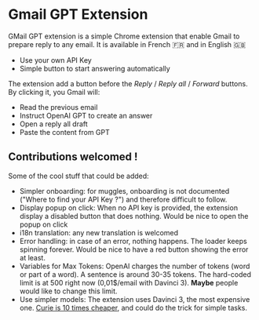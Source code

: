 # Gmail GPT Extension

GMail GPT extension is a simple Chrome extension that enable Gmail to prepare reply to any email.
It is available in French :fr: and in English :uk:

* Use your own API Key
* Simple button to start answering automatically

The extension add a button before the *Reply* / *Reply all* / *Forward* buttons. By clicking it, you Gmail will:

* Read the previous email
* Instruct OpenAI GPT to create an answer
* Open a reply all draft
* Paste the content from GPT

## Contributions welcomed !

Some of the cool stuff that could be added:

* Simpler onboarding: for muggles, onboarding is not documented ("Where to find your API Key ?") and therefore difficult to follow.
* Display popup on click: When no API key is provided, the extension display a disabled button that does nothing. Would be nice to open the popup on click
* i18n translation: any new translation is welcomed
* Error handling: in case of an error, nothing happens. The loader keeps spinning forever. Would be nice to have a red button showing the error at least.
* Variables for Max Tokens: OpenAI charges the number of tokens (word or part of a word). A sentence is around 30-35 tokens. The hard-coded limit is at 500 right now (0,01$/email with Davinci 3). **Maybe** people would like to change this limit.
* Use simpler models: The extension uses Davinci 3, the most expensive one. [Curie is 10 times cheaper](https://openai.com/api/pricing/#faq-token:~:text=%C2%A0/%E2%80%8A1K%20tokens-,Curie,%C2%A0/%E2%80%8A1K%20tokens,-Multiple%20models%2C%20each), and could do the trick for simple tasks.
